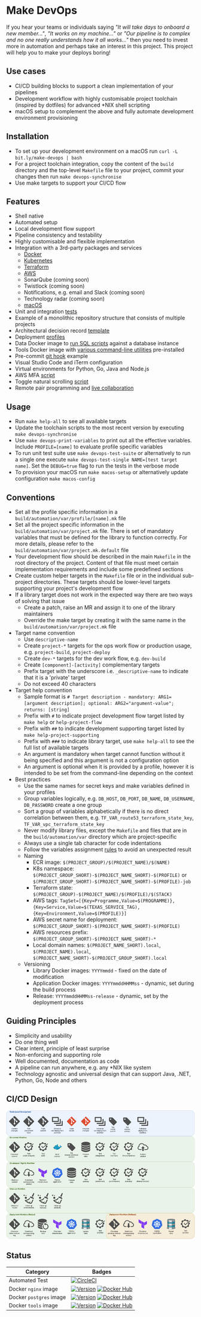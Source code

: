 # Make DevOps

If you hear your teams or individuals saying _"It will take days to onboard a new member..."_, _"It works on my machine..."_ or _"Our pipeline is to complex and no one really understands how it all works..."_ then you need to invest more in automation and perhaps take an interest in this project. This project will help you to make your deploys boring!

## Use cases

- CI/CD building blocks to support a clean implementation of your pipelines
- Development workflow with highly customisable project toolchain (inspired by dotfiles) for advanced \*NIX shell scripting
- macOS setup to complement the above and fully automate development environment provisioning

## Installation

- To set up your development environment on a macOS run `curl -L bit.ly/make-devops | bash`
- For a project toolchain integration, copy the content of the `build` directory and the top-level `Makefile` file to your project, commit your changes then run `make devops-synchronise`
- Use make targets to support your CI/CD flow

## Features

- Shell native
- Automated setup
- Local development flow support
- Pipeline consistency and testability
- Highly customisable and flexible implementation
- Integration with a 3rd-party packages and services
  - [Docker](build/automation/lib/docker.mk)
  - [Kubernetes](build/automation/lib/k8s.mk)
  - [Terraform](build/automation/lib/terraform.mk)
  - [AWS](build/automation/lib/aws.mk)
  - SonarQube (coming soon)
  - Twistlock (coming soon)
  - Notifications, e.g. email and Slack (coming soon)
  - Technology radar (coming soon)
  - [macOS](build/automation/lib/macos.mk)
- Unit and integration [tests](build/automation/test)
- Example of a monolithic repository structure that consists of multiple projects
- Architectural decision record [template](documentation/adr/README.md)
- Deployment [profiles](build/automation/var/profile/README.md)
- Data Docker image to [run SQL scripts](build/docker/data/assets/sbin/entrypoint.sh) against a database instance
- Tools Docker image with [various command-line utilities](build/docker/tools/Dockerfile) pre-installed
- Pre-commit [git hook](build/automation/etc/githooks/pre-commit) example
- Visual Studio Code and iTerm configuration
- Virtual environments for Python, Go, Java and Node.js
- AWS MFA [script](build/automation/bin/texas-mfa)
- Toggle natural scrolling [script](build/automation/bin/toggle-natural-scrolling)
- Remote pair programming and [live collaboration](https://marketplace.visualstudio.com/items?itemName=MS-vsliveshare.vsliveshare)

## Usage

- Run `make help-all` to see all available targets
- Update the toolchain scripts to the most recent version by executing `make devops-synchronise`
- Use `make devops-print-variables` to print out all the effective variables. Include `PROFILE=[name]` to evaluate profile specific variables
- To run unit test suite use `make devops-test-suite` or alternatively to run a single one execute `make devops-test-single NAME=[test target name]`. Set the `DEBUG=true` flag to run the tests in the verbose mode
- To provision your macOS run `make macos-setup` or alternatively update configuration `make macos-config`

## Conventions

- Set all the profile specific information in a `build/automation/var/profile/[name].mk` file
- Set all the project specific information in the `build/automation/var/project.mk` file. There is set of mandatory variables that must be defined for the library to function correctly. For more details, please refer to the `build/automation/var/project.mk.default` file
- Your development flow should be described in the main `Makefile` in the root directory of the project. Content of that file must meet certain implementation requirements and include some predefined sections
- Create custom helper targets in the `Makefile` file or in the individual sub-project directories. These targets should be lower-level targets supporting your project's development flow
- If a library target does not work in the expected way there are two ways of solving that issue
  - Create a patch, raise an MR and assign it to one of the library maintainers
  - Override the make target by creating it with the same name in the `build/automation/var/project.mk` file
- Target name convention
  - Use `descriptive-name`
  - Create `project-*` targets for the ops work flow or production usage, e.g. `project-build`, `project-deploy`
  - Create `dev-*` targets for the dev work flow, e.g. `dev-build`
  - Create `[component]-[activity]` complementary targets
  - Prefix target with the underscore i.e. `_descriptive-name` to indicate that it is a 'private' target
  - Do not exceed 40 characters
- Target help convention
  - Sample format is `# Target description - mandatory: ARG1=[argument description]; optional: ARG2="argument-value"; returns: [string]`
  - Prefix with `#` to indicate project development flow target listed by `make help` or `help-project-flow`
  - Prefix with `##` to indicate development supporting target listed by `make help-project-supporting`
  - Prefix with `###` to indicate library target, use `make help-all` to see the full list of available targets
  - An argument is mandatory when target cannot function without it being specified and this argument is not a configuration option
  - An argument is optional when it is provided by a profile, however it is intended to be set from the command-line depending on the context
- Best practices
  - Use the same names for secret keys and make variables defined in your profiles
  - Group variables logically, e.g. `DB_HOST`, `DB_PORT`, `DB_NAME`, `DB_USERNAME`, `DB_PASSWORD` create a one group
  - Sort a group of variables alphabetically if there is no direct correlation between them, e.g. `TF_VAR_route53_terraform_state_key`, `TF_VAR_vpc_terraform_state_key`
  - Never modify library files, except the `Makefile` and files that are in the `build/automation/var` directory which are project-specific
  - Always use a single tab character for code indentations
  - Follow the variables assignment [rules](https://www.gnu.org/software/make/manual/html_node/Flavors.html#Flavors) to avoid an unexpected result
  - Naming
    - ECR image: `$(PROJECT_GROUP)/$(PROJECT_NAME)/$(NAME)`
    - K8s namespace: `$(PROJECT_GROUP_SHORT)-$(PROJECT_NAME_SHORT)-$(PROFILE)` or `$(PROJECT_GROUP_SHORT)-$(PROJECT_NAME_SHORT)-$(PROFILE)-job`
    - Terraform state: `$(PROJECT_GROUP)-$(PROJECT_NAME)/$(PROFILE)/$(STACK)`
    - AWS tags: `TagSet=[{Key=Programme,Value=$(PROGRAMME)},{Key=Service,Value=$(TEXAS_SERVICE_TAG),{Key=Environment,Value=$(PROFILE)}]`
    - AWS secret name for deployment: `$(PROJECT_GROUP_SHORT)-$(PROJECT_NAME_SHORT)-$(PROFILE)`
    - AWS resources prefix: `$(PROJECT_GROUP_SHORT)-$(PROJECT_NAME_SHORT)-*`
    - Local domain names: `$(PROJECT_NAME_SHORT).local`, `$(PROJECT_NAME).local`, `$(PROJECT_NAME_SHORT)-$(PROJECT_GROUP_SHORT).local`
  - Versioning
    - Library Docker images: `YYYYmmdd` - fixed on the date of modification
    - Application Docker images: `YYYYmmddHHMMss` - dynamic, set during the build process
    - Release: `YYYYmmddHHMMss-release` - dynamic, set by the deployment process

## Guiding Principles

- Simplicity and usability
- Do one thing well
- Clear intent, principle of least surprise
- Non-enforcing and supporting role
- Well documented, documentation as code
- A pipeline can run anywhere, e.g. any \*NIX like system
- Technology agnostic and universal design that can support Java, .NET, Python, Go, Node and others

## CI/CD Design

![DevOps CI Diagram](documentation/DevOps_CI_Diagram.png)

## Status

| Category                | Badges                                                                                                                                                                                                                                          |
| ----------------------- | ----------------------------------------------------------------------------------------------------------------------------------------------------------------------------------------------------------------------------------------------- |
| Automated Test          | [![CircleCI](https://circleci.com/gh/nhsd-ddce/make-devops.svg?style=shield)](https://circleci.com/gh/nhsd-ddce/make-devops)                                                                                                                    |
| Docker `nginx` image    | [![Version](https://images.microbadger.com/badges/version/nhsd/nginx.svg)](http://microbadger.com/images/nhsd/nginx)&nbsp;[![Docker Hub](https://img.shields.io/docker/pulls/nhsd/nginx.svg)](https://hub.docker.com/r/nhsd/nginx/)             |
| Docker `postgres` image | [![Version](https://images.microbadger.com/badges/version/nhsd/postgres.svg)](http://microbadger.com/images/nhsd/postgres)&nbsp;[![Docker Hub](https://img.shields.io/docker/pulls/nhsd/postgres.svg)](https://hub.docker.com/r/nhsd/postgres/) |
| Docker `tools` image    | [![Version](https://images.microbadger.com/badges/version/nhsd/tools.svg)](http://microbadger.com/images/nhsd/tools)&nbsp;[![Docker Hub](https://img.shields.io/docker/pulls/nhsd/tools.svg)](https://hub.docker.com/r/nhsd/tools/)             |
